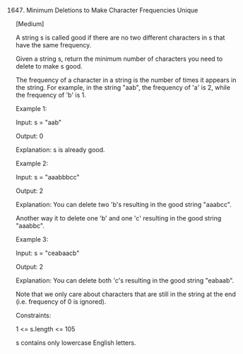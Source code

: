 1647. Minimum Deletions to Make Character Frequencies Unique

[Medium]

A string s is called good if there are no two different characters in s that have the same frequency.

Given a string s, return the minimum number of characters you need to delete to make s good.

The frequency of a character in a string is the number of times it appears in the string. For example, in the string "aab", the frequency of 'a' is 2, while the frequency of 'b' is 1.

Example 1:

Input: s = "aab"

Output: 0

Explanation: s is already good.

Example 2:

Input: s = "aaabbbcc"

Output: 2

Explanation: You can delete two 'b's resulting in the good string "aaabcc".

Another way it to delete one 'b' and one 'c' resulting in the good string "aaabbc".

Example 3:

Input: s = "ceabaacb"

Output: 2

Explanation: You can delete both 'c's resulting in the good string "eabaab".

Note that we only care about characters that are still in the string at the end (i.e. frequency of 0 is ignored).
 

Constraints:

1 <= s.length <= 105

s contains only lowercase English letters.